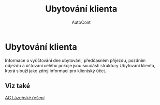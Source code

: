 ﻿---
    title: "Ubytování klienta"
    author: AutoCont
    ms.date: 04/30/2018
    ms.topic: article
    ms.prod: dynamics-nav-2017
    ms.contentlocale: cs-cz
    ms.lasthandoff: 04/30/2018
---

# Ubytování klienta

Informace o vyúčtování dne ubytování, předčasném příjezdu, pozdním odjezdu a účtování celého pokoje jsou součástí struktury Ubytování klienta, která slouží jako zdroj informací pro klientský účet. 


## <a name="see-also"></a>Viz také
[AC Lázeňské řešení](ac-spa-solution.md)